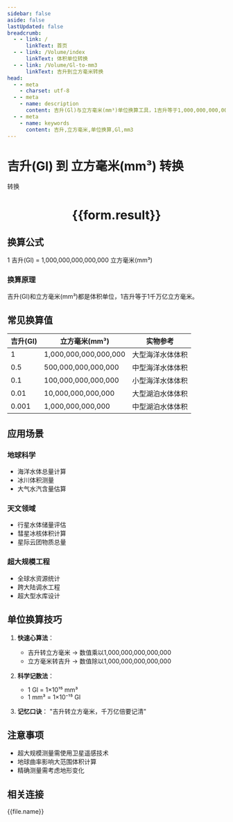 ```yaml
---
sidebar: false
aside: false
lastUpdated: false
breadcrumb:
  - - link: /
      linkText: 首页
  - - link: /Volume/index
      linkText: 体积单位转换
  - - link: /Volume/Gl-to-mm3
      linkText: 吉升到立方毫米转换
head:
  - - meta
    - charset: utf-8
  - - meta
    - name: description
      content: 吉升(Gl)与立方毫米(mm³)单位换算工具，1吉升等于1,000,000,000,000,000立方毫米。
  - - meta
    - name: keywords
      content: 吉升,立方毫米,单位换算,Gl,mm3
---
```


# 吉升(Gl) 到 立方毫米(mm³) 转换

<script setup>
import { onMounted, reactive, inject ,ref  } from 'vue'
import { NButton,NForm ,NFormItem,NInput,NInputNumber,NSelect,NCard,useMessage ,NGrid ,NGi } from 'naive-ui'
import { defineClientComponent } from 'vitepress'
import { Volume } from '../../files';

const convert = inject('convert')
const formRef = ref(null);
const rules = {
  number:{
    required: true,
    type: 'number',
    trigger: "blur"
  }
}
const form = reactive({
  number:null,
  result:'',
  title:'吉升(Gl)到立方毫米(mm³)换算'
})

const convertHandler = (e) => {
  e.preventDefault();
  formRef.value?.validate((errors)=>{
    if (!errors) {
      form.result = `${form.number} Gl = ${convert(form.number).from('Gl').to('mm3')} mm³`
    }
  })
}
</script>

<n-form size="large" :model="form" ref='formRef' :rules="rules">
  <n-form-item label="数值" path="number">
    <n-input-number size="large" style="width:100%" :min="0" v-model:value="form.number" placeholder="请输入吉升数值" />
  </n-form-item>
  <n-form-item>
    <n-button type="primary" style="width:100%" @click="convertHandler">转换</n-button>
  </n-form-item>
</n-form>
<n-card embedded :bordered="false" hoverable>
  <div style="text-align:center">
    <h1>{{form.result}}</h1>
  </div>
</n-card>

## 换算公式
1 吉升(Gl) = 1,000,000,000,000,000 立方毫米(mm³)

### 换算原理
吉升(Gl)和立方毫米(mm³)都是体积单位，1吉升等于1千万亿立方毫米。

## 常见换算值
| 吉升(Gl) | 立方毫米(mm³) | 实物参考                 |
|---------|-------------|--------------------------|
| 1       | 1,000,000,000,000,000 | 大型海洋水体体积          |
| 0.5     | 500,000,000,000,000 | 中型海洋水体体积          |
| 0.1     | 100,000,000,000,000 | 小型海洋水体体积          |
| 0.01    | 10,000,000,000,000 | 大型湖泊水体体积          |
| 0.001   | 1,000,000,000,000 | 中型湖泊水体体积          |

## 应用场景
### 地球科学
- 海洋水体总量计算
- 冰川体积测量
- 大气水汽含量估算

### 天文领域
- 行星水体储量评估
- 彗星冰核体积计算
- 星际云团物质总量

### 超大规模工程
- 全球水资源统计
- 跨大陆调水工程
- 超大型水库设计

## 单位换算技巧
1. **快速心算法**：
   - 吉升转立方毫米 → 数值乘以1,000,000,000,000,000
   - 立方毫米转吉升 → 数值除以1,000,000,000,000,000

2. **科学记数法**：
   - 1 Gl = 1×10¹⁵ mm³
   - 1 mm³ = 1×10⁻¹⁵ Gl

3. **记忆口诀**：
   "吉升转立方毫米，千万亿倍要记清"

## 注意事项
- 超大规模测量需使用卫星遥感技术
- 地球曲率影响大范围体积计算
- 精确测量需考虑地形变化

## 相关连接
<n-grid x-gap="12" :cols="4">
  <n-gi v-for="(file, index) in Volume" :key="index">
    <n-button
      text
      tag="a"
      :href="file.path"
      type="primary"
    >
      {{file.name}}
    </n-button>
  </n-gi>
</n-grid>